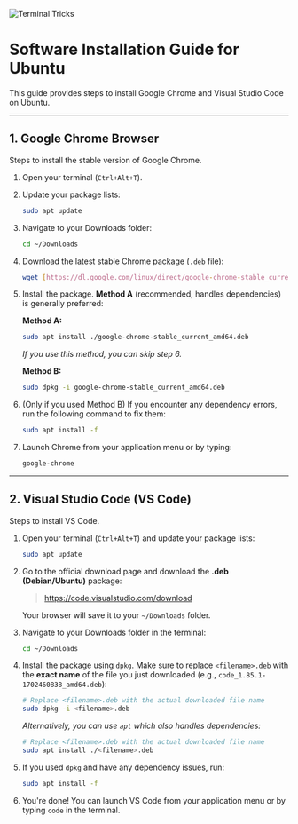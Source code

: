 ![Terminal Tricks](https://media.tenor.com/bhewUhwCTYYAAAAi/tux-linux-tux.gif)

# Software Installation Guide for Ubuntu

This guide provides steps to install Google Chrome and Visual Studio Code on Ubuntu.

---

## 1. Google Chrome Browser

Steps to install the stable version of Google Chrome.

1.  Open your terminal (`Ctrl+Alt+T`).
2.  Update your package lists:
    ```bash
    sudo apt update
    ```
3.  Navigate to your Downloads folder:
    ```bash
    cd ~/Downloads
    ```
4.  Download the latest stable Chrome package (`.deb` file):
    ```bash
    wget [https://dl.google.com/linux/direct/google-chrome-stable_current_amd64.deb](https://dl.google.com/linux/direct/google-chrome-stable_current_amd64.deb)
    ```
5.  Install the package. **Method A** (recommended, handles dependencies) is generally preferred:

    **Method A:**
    ```bash
    sudo apt install ./google-chrome-stable_current_amd64.deb
    ```
    *If you use this method, you can skip step 6.*

    **Method B:**
    ```bash
    sudo dpkg -i google-chrome-stable_current_amd64.deb
    ```

6.  (Only if you used Method B) If you encounter any dependency errors, run the following command to fix them:
    ```bash
    sudo apt install -f
    ```
7.  Launch Chrome from your application menu or by typing:
    ```bash
    google-chrome
    ```

---

## 2. Visual Studio Code (VS Code)

Steps to install VS Code.

1.  Open your terminal (`Ctrl+Alt+T`) and update your package lists:
    ```bash
    sudo apt update
    ```
2.  Go to the official download page and download the **.deb (Debian/Ubuntu)** package:
    > https://code.visualstudio.com/download
    
    Your browser will save it to your `~/Downloads` folder.

3.  Navigate to your Downloads folder in the terminal:
    ```bash
    cd ~/Downloads
    ```
4.  Install the package using `dpkg`. Make sure to replace `<filename>.deb` with the **exact name** of the file you just downloaded (e.g., `code_1.85.1-1702460838_amd64.deb`):
    
    ```bash
    # Replace <filename>.deb with the actual downloaded file name
    sudo dpkg -i <filename>.deb
    ```
    *Alternatively, you can use `apt` which also handles dependencies:*
    ```bash
    # Replace <filename>.deb with the actual downloaded file name
    sudo apt install ./<filename>.deb
    ```
5.  If you used `dpkg` and have any dependency issues, run:
    ```bash
    sudo apt install -f
    ```
6.  You're done! You can launch VS Code from your application menu or by typing `code` in the terminal.
